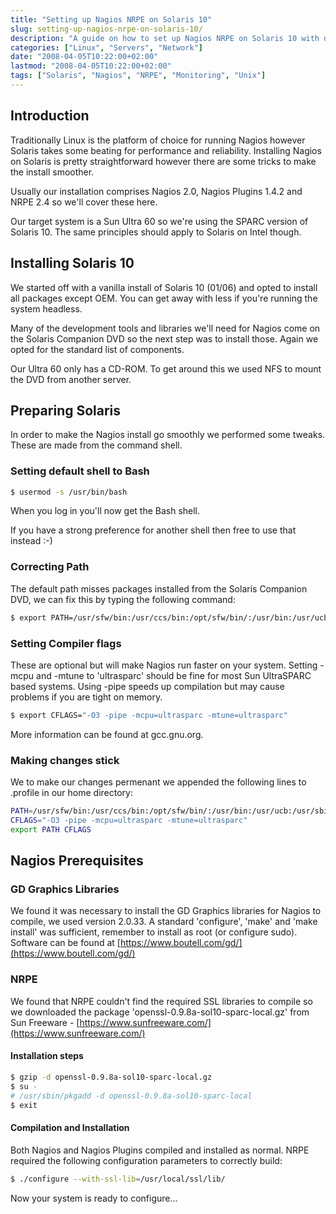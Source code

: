 ```yaml
---
title: "Setting up Nagios NRPE on Solaris 10"
slug: setting-up-nagios-nrpe-on-solaris-10/
description: "A guide on how to set up Nagios NRPE on Solaris 10 with detailed steps for installation and configuration."
categories: ["Linux", "Servers", "Network"]
date: "2008-04-05T10:22:00+02:00"
lastmod: "2008-04-05T10:22:00+02:00"
tags: ["Solaris", "Nagios", "NRPE", "Monitoring", "Unix"]
---
```


## Introduction

Traditionally Linux is the platform of choice for running Nagios however Solaris takes some beating for performance and reliability. Installing Nagios on Solaris is pretty straightforward however there are some tricks to make the install smoother.

Usually our installation comprises Nagios 2.0, Nagios Plugins 1.4.2 and NRPE 2.4 so we'll cover these here.

Our target system is a Sun Ultra 60 so we're using the SPARC version of Solaris 10. The same principles should apply to Solaris on Intel though.

## Installing Solaris 10

We started off with a vanilla install of Solaris 10 (01/06) and opted to install all packages except OEM. You can get away with less if you're running the system headless.

Many of the development tools and libraries we'll need for Nagios come on the Solaris Companion DVD so the next step was to install those. Again we opted for the standard list of components.

Our Ultra 60 only has a CD-ROM. To get around this we used NFS to mount the DVD from another server.

## Preparing Solaris

In order to make the Nagios install go smoothly we performed some tweaks. These are made from the command shell.

### Setting default shell to Bash

```bash
$ usermod -s /usr/bin/bash
```

When you log in you'll now get the Bash shell.

If you have a strong preference for another shell then free to use that instead :-)

### Correcting Path

The default path misses packages installed from the Solaris Companion DVD, we can fix this by typing the following command:

```bash
$ export PATH=/usr/sfw/bin:/usr/ccs/bin:/opt/sfw/bin/:/usr/bin:/usr/ucb:/usr/sbin
```

### Setting Compiler flags

These are optional but will make Nagios run faster on your system. Setting -mcpu and -mtune to 'ultrasparc' should be fine for most Sun UltraSPARC based systems. Using -pipe speeds up compilation but may cause problems if you are tight on memory.

```bash
$ export CFLAGS="-O3 -pipe -mcpu=ultrasparc -mtune=ultrasparc"
```

More information can be found at gcc.gnu.org.

### Making changes stick

We to make our changes permenant we appended the following lines to .profile in our home directory:

```bash
PATH=/usr/sfw/bin:/usr/ccs/bin:/opt/sfw/bin/:/usr/bin:/usr/ucb:/usr/sbin
CFLAGS="-O3 -pipe -mcpu=ultrasparc -mtune=ultrasparc"
export PATH CFLAGS
```

## Nagios Prerequisites

### GD Graphics Libraries

We found it was necessary to install the GD Graphics libraries for Nagios to compile, we used version 2.0.33. A standard 'configure', 'make' and 'make install' was sufficient, remember to install as root (or configure sudo). Software can be found at [https://www.boutell.com/gd/](https://www.boutell.com/gd/)

### NRPE

We found that NRPE couldn't find the required SSL libraries to compile so we downloaded the package 'openssl-0.9.8a-sol10-sparc-local.gz' from Sun Freeware - [https://www.sunfreeware.com/](https://www.sunfreeware.com/)

#### Installation steps

```bash
$ gzip -d openssl-0.9.8a-sol10-sparc-local.gz
$ su -
# /usr/sbin/pkgadd -d openssl-0.9.8a-sol10-sparc-local
$ exit
```

#### Compilation and Installation

Both Nagios and Nagios Plugins compiled and installed as normal. NRPE required the following configuration parameters to correctly build:

```bash
$ ./configure --with-ssl-lib=/usr/local/ssl/lib/
```

Now your system is ready to configure...

